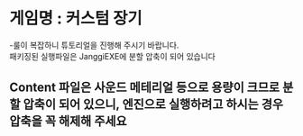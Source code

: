# 게임명 : 커스텀 장기
-룰이 복잡하니 튜토리얼을 진행해 주시기 바랍니다.<br>
 패키징된 실행파일은 JanggiEXE에 분할 압축이 되어 있습니다
## Content 파일은 사운드 메테리얼 등으로 용량이 크므로 분할 압축이 되어 있으니, 엔진으로 실행하려고 하시는 경우 압축을 꼭 해제해 주세요
